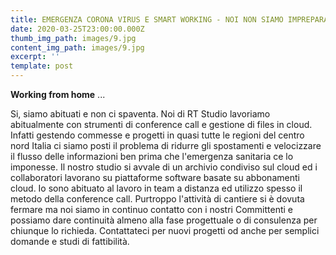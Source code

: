 ```yaml
---
title: EMERGENZA CORONA VIRUS E SMART WORKING - NOI NON SIAMO IMPREPARATI!
date: 2020-03-25T23:00:00.000Z
thumb_img_path: images/9.jpg
content_img_path: images/9.jpg
excerpt: ''
template: post
---
```

**Working from home** ...

Si, siamo abituati e non ci spaventa. Noi di RT Studio lavoriamo abitualmente con strumenti di conference call e gestione di files in cloud. Infatti gestendo commesse e progetti in quasi tutte le regioni del centro nord Italia ci siamo posti il problema di ridurre gli spostamenti e velocizzare il flusso delle informazioni ben prima che l'emergenza sanitaria ce lo imponesse. Il nostro studio si avvale di un archivio condiviso sul cloud ed i collaboratori lavorano su piattaforme software basate su abbonamenti cloud. Io sono abituato al lavoro in team a distanza ed utilizzo spesso il metodo della conference call. Purtroppo l'attività di cantiere si è dovuta fermare ma noi siamo in continuo contatto con i nostri Committenti e possiamo dare continuità almeno alla fase progettuale o di consulenza per chiunque lo richieda. Contattateci per nuovi progetti od anche per semplici domande e studi di fattibilità.